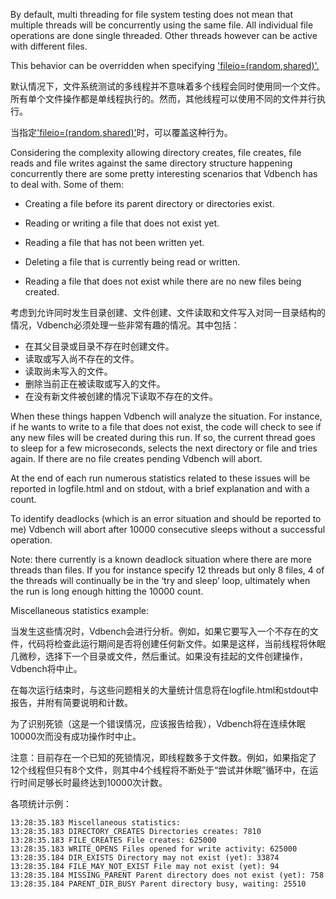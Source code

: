 By default, multi threading for file system testing does not mean that multiple threads will be concurrently using the same file. All individual file operations are done single threaded. Other threads however can be active with different files.

This behavior can be overridden when specifying ['fileio=(random,shared)'.](#_bookmark177)

 

默认情况下，文件系统测试的多线程并不意味着多个线程会同时使用同一个文件。所有单个文件操作都是单线程执行的。然而，其他线程可以使用不同的文件并行执行。

当指定['fileio=(random,shared)'](#_bookmark177)时，可以覆盖这种行为。



Considering the complexity allowing directory creates, file creates, file reads and file writes against the same directory structure happening concurrently there are some pretty interesting scenarios that Vdbench has to deal with. Some of them:

- Creating a file before its parent directory or directories exist.

- Reading or writing a file that does not exist yet.

- Reading a file that has not been written yet.

- Deleting a file that is currently being read or written.

- Reading a file that does not exist while there are no new files being created.


 

考虑到允许同时发生目录创建、文件创建、文件读取和文件写入对同一目录结构的情况，Vdbench必须处理一些非常有趣的情况。其中包括：

- 在其父目录或目录不存在时创建文件。
- 读取或写入尚不存在的文件。
- 读取尚未写入的文件。
- 删除当前正在被读取或写入的文件。
- 在没有新文件被创建的情况下读取不存在的文件。



When these things happen Vdbench will analyze the situation. For instance, if he wants to write to a file that does not exist, the code will check to see if any new files will be created during this run. If so, the current thread goes to sleep for a few microseconds, selects the next directory or file and tries again. If there are no file creates pending Vdbench will abort.

At the end of each run numerous statistics related to these issues will be reported in logfile.html and on stdout, with a brief explanation and with a count.

To identify deadlocks (which is an error situation and should be reported to me) Vdbench will abort after 10000 consecutive sleeps without a successful operation.

Note: there currently is a known deadlock situation where there are more threads than files. If you for instance specify 12 threads but only 8 files, 4 of the threads will continually be in the ‘try and sleep’ loop, ultimately when the run is long enough hitting the 10000 count.

Miscellaneous statistics example:



当发生这些情况时，Vdbench会进行分析。例如，如果它要写入一个不存在的文件，代码将检查此运行期间是否将创建任何新文件。如果是这样，当前线程将休眠几微秒，选择下一个目录或文件，然后重试。如果没有挂起的文件创建操作，Vdbench将中止。

在每次运行结束时，与这些问题相关的大量统计信息将在logfile.html和stdout中报告，并附有简要说明和计数。

为了识别死锁（这是一个错误情况，应该报告给我），Vdbench将在连续休眠10000次而没有成功操作时中止。

注意：目前存在一个已知的死锁情况，即线程数多于文件数。例如，如果指定了12个线程但只有8个文件，则其中4个线程将不断处于“尝试并休眠”循环中，在运行时间足够长时最终达到10000次计数。

各项统计示例：

```shell
13:28:35.183 Miscellaneous statistics:
13:28:35.183 DIRECTORY_CREATES Directories creates: 7810
13:28:35.183 FILE_CREATES File creates: 625000
13:28:35.183 WRITE_OPENS Files opened for write activity: 625000
13:28:35.184 DIR_EXISTS Directory may not exist (yet): 33874
13:28:35.184 FILE_MAY_NOT_EXIST File may not exist (yet): 94
13:28:35.184 MISSING_PARENT Parent directory does not exist (yet): 758
13:28:35.184 PARENT_DIR_BUSY Parent directory busy, waiting: 25510
```